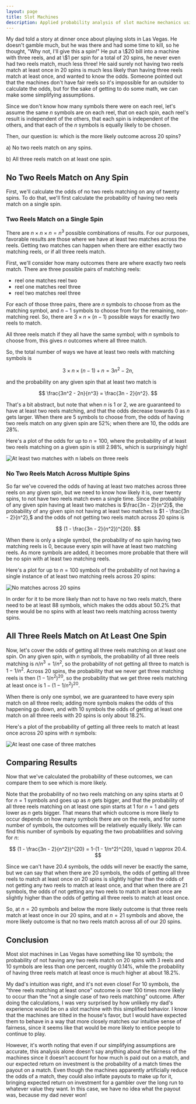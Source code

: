 ```yaml
---
layout: page
title: Slot Machines
description: Applied probability analysis of slot machine mechanics using combinatorics and independent events to calculate matching probabilities across multiple spins.
---
```


My dad told a story at dinner once about playing slots in Las Vegas. He doesn't gamble much, but he was there and had some time to kill, so he thought, "Why not, I'll give this a spin!" He put a \\$20 bill into a machine with three reels, and at \\\$1 per spin for a total of $20$ spins, he never even had two reels match, much less three! He said surely not having two reels match at least once in 20 spins is much less likely than having three reels match at least once, and wanted to know the odds. Someone pointed out that the machines don't have fair reels so it's impossible for an outsider to calculate the odds, but for the sake of getting to do some math, we can make some simplifying assumptions.

Since we don't know how many symbols there were on each reel, let's assume the same $n$ symbols are on each reel, that on each spin, each reel's result is independent of the others, that each spin is independent of the others, and that each of the $n$ symbols is equally likely to be chosen.

Then, our question is: which is the more likely outcome across $20$ spins?

a) No two reels match on any spins.

b) All three reels match on at least one spin.

## No Two Reels Match on Any Spin

First, we'll calculate the odds of no two reels matching on any of twenty spins. To do that, we'll first calculate the probability of having two reels match on a single spin.

### Two Reels Match on a Single Spin

There are $n \times n \times n = n^3$ possible combinations of results. For our purposes, favorable results are those where we have at least two matches across the reels. Getting two matches can happen when there are either exactly two matching reels, or if all three reels match.

First, we'll consider how many outcomes there are where exactly two reels match. There are three possible pairs of matching reels:

* reel one matches reel two
* reel one matches reel three
* reel two matches reel three

For each of those three pairs, there are $n$ symbols to choose from as the matching symbol, and $n-1$ symbols to choose from for the remaining, non-matching reel. So, there are $3 \times n \times (n-1)$ possible ways for exactly two reels to match.

All three reels match if they all have the same symbol; with $n$ symbols to choose from, this gives $n$ outcomes where all three match.

So, the total number of ways we have at least two reels with matching symbols is

$$ 3 \times n \times (n-1) + n = 3n^2 - 2n, $$

and the probability on any given spin that at least two match is

$$ \frac{3n^2 - 2n}{n^3} = \frac{3n - 2}{n^2}. $$

That's a bit abstract, but note that when $n$ is $1$ or $2$, we are guaranteed to have at least two reels matching, and that the odds decrease towards $0$ as $n$ gets larger. When there are $5$ symbols to choose from, the odds of having two reels match on any given spin are $52\%$; when there are $10$, the odds are $28\%$. 

Here's a plot of the odds for up to $n = 100,$ where the probability of at least two reels matching on a given spin is still $2.98\%,$ which is surprisingly high!

![At least two matches with n labels on three reels](at_least_two_matches_with_n_labels.png)

### No Two Reels Match Across Multiple Spins

So far we've covered the odds of having at least two matches across three reels on any given spin, but we need to know how likely it is, over twenty spins, to not have two reels match even a single time. Since the probability of any given spin having at least two matches is $\frac{3n - 2}{n^2}$, the probability of any given spin not having at least two matches is $1 - \frac{3n - 2}{n^2},$ and the odds of not getting two reels match across $20$ spins is

$$ (1 - \frac{3n - 2}{n^2})^{20}. $$

When there is only a single symbol, the probability of no spin having two matching reels is $0,$ because every spin will have at least two matching reels. As more symbols are added, it becomes more probable that there will be no spin with at least two matching reels.

Here's a plot for up to $n = 100$ symbols of the probability of not having a single instance of at least two matching reels across $20$ spins:

![No matches across 20 spins](no_matches_across_20_spins.png)

In order for it to be more likely than not to have no two reels match, there need to be at least $88$ symbols, which makes the odds about $50.2\%$ that there would be no spins with at least two reels matching across twenty spins.

## All Three Reels Match on At Least One Spin

Now, let's cover the odds of getting all three reels matching on at least one spin. On any given spin, with $n$ symbols, the probability of all three reels matching is $n/n^3 = 1/n^2,$ so the probability of not getting all three to match is $1 - 1/n^2$. Across $20$ spins, the probability that we never get three matching reels is then $(1 - 1/n^2)^{20},$ so the probability that we get three reels matching at least once is $1-(1 - 1/n^2)^{20}.$

When there is only one symbol, we are guaranteed to have every spin match on all three reels; adding more symbols makes the odds of this happening go down, and with 10 symbols the odds of getting at least one match on all three reels with 20 spins is only about $18.2\%$.

Here's a plot of the probability of getting all three reels to match at least once across $20$ spins with $n$ symbols:

![At least one case of three matches](at_least_one_case_of_three_matches.png)

## Comparing Results
Now that we've calculated the probability of these outcomes, we can compare them to see which is more likely.

Note that the probability of no two reels matching on any spins starts at $0$ for $n=1$ symbols and goes up as $n$ gets bigger, and that the probability of all three reels matching on at least one spin starts at $1$ for $n=1$ and gets lower as $n$ gets bigger. That means that which outcome is more likely to occur depends on how many symbols there are on the reels, and for some number of symbols, the outcomes will be relatively equally likely. We can find this number of symbols by equating the two probabilities and solving for $n$:
 
 $$ (1 - \frac{3n - 2}{n^2})^{20} = 1-(1 - 1/n^2)^{20}, \quad n \approx 20.4. $$

 Since we can't have $20.4$ symbols, the odds will never be exactly the same, but we can say that when there are $20$ symbols, the odds of getting all three reels to match at least once on $20$ spins is slightly higher than the odds of not getting any two reels to match at least once, and that when there are $21$ symbols, the odds of not getting any two reels to match at least once are slightly higher than the odds of getting all three reels to match at least once.

 So, at $n=20$ symbols and below the more likely outcome is that three reels match at least once in our $20$ spins, and at $n=21$ symbols and above, the more likely outcome is that no two reels match across all of our $20$ spins. 

## Conclusion

Most slot machines in Las Vegas have something like $10$ symbols; the probability of not having any two reels match on $20$ spins with $3$ reels and $10$ symbols are less than one percent, roughly $0.14\%,$ while the probability of having three reels match at least once is much higher at about $18.2\%.$

My dad's intuition was right, and it's not even close! For 10 symbols, the "three reels matching at least once" outcome is over 100 times more likely to occur than the "not a single case of two reels matching" outcome. After doing the calculations, I was very surprised by how unlikely my dad's experience would be on a slot machine with this simplified behavior. I know that the machines are tilted in the house's favor, but I would have expected them to behave in a way that more closely matches our intuitive sense of fairness, since it seems like that would be more likely to entice people to continue to play.

However, it's worth noting that even if our simplifying assumptions are accurate, this analysis alone doesn't say anything about the fairness of the machines since it doesn't account for how much is paid out on a match, and our expected return on investment is the probability of a match times the payout on a match. Even though the machines apparently artificially reduce the odds of a match, they could also inflate payouts to make up for it, bringing expected return on investment for a gambler over the long run to whatever value they want. In this case, we have no idea what the payout was, because my dad never won!